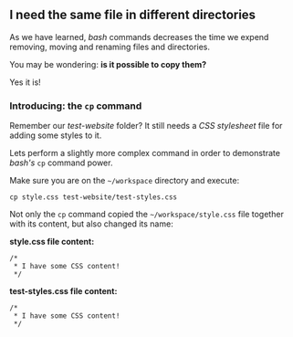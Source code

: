 ## I need the same file in different directories

As we have learned, _bash_ commands decreases the time we expend removing, moving and renaming files and directories. 

You may be wondering: __is it possible to copy them?__

Yes it is!

### Introducing: the `cp` command

Remember our _test-website_ folder? It still needs a _CSS stylesheet_ file for adding some styles to it.

Lets perform a slightly more complex command in order to demonstrate _bash's_ `cp` command power.

Make sure you are on the `~/workspace` directory and execute:

```
cp style.css test-website/test-styles.css
```

Not only the `cp` command copied the `~/workspace/style.css` file together with its content, but also changed its name:

__style.css file content:__

```
/*
 * I have some CSS content!
 */
```

__test-styles.css file content:__

```
/*
 * I have some CSS content!
 */
```